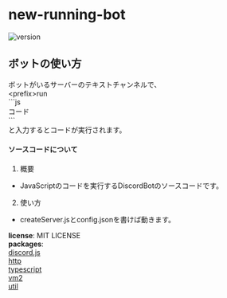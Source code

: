 # new-running-bot
![version](https://img.shields.io/github/v/release/Mametaro-discord/new-running-bot)

## ボットの使い方
ボットがいるサーバーのテキストチャンネルで、  
\<prefix\>run  
\`\`\`js  
コード  
\`\`\`  
と入力するとコードが実行されます。

#### ソースコードについて
1. 概要
+ JavaScriptのコードを実行するDiscordBotのソースコードです。
2. 使い方
+ createServer.jsとconfig.jsonを書けば動きます。

**license**: MIT LICENSE  
**packages**:  
[discord.js](https://www.npmjs.com/package/discord.js)  
[http](https://www.npmjs.com/package/http)  
[typescript](https://www.npmjs.com/package/typescript)  
[vm2](https://www.npmjs.com/package/vm2)  
[util](https://www.npmjs.com/package/util)  